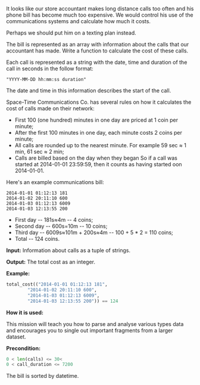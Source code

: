 It looks like our store accountant makes long distance calls too often and his phone bill has become much too expensive.
We would control his use of the communications systems and calculate how much it costs.

Perhaps we should put him on a texting plan instead.

The bill is represented as an array with information about the calls that our accountant has made.
Write a function to calculate the cost of these calls.

Each call is represented as a string with the date, time and duration of the call in seconds in the follow format:

`"YYYY-MM-DD hh:mm:ss duration"`

The date and time in this information describes the start of the call.

Space-Time Communications Co. has several rules on how it calculates the cost of calls made on their network:
- First 100 (one hundred) minutes in one day are priced at 1 coin per minute;
- After the first 100 minutes in one day, each minute costs 2 coins per minute;
- All calls are rounded up to the nearest minute. For example 59 sec &asymp; 1 min, 61 sec &asymp; 2 min;
- Calls are billed based on the day when they began
So if a call was started at 2014-01-01 23:59:59, then it counts as having started oon 2014-01-01.



Here's an example communications bill:

```
2014-01-01 01:12:13 181
2014-01-02 20:11:10 600
2014-01-03 01:12:13 6009
2014-01-03 12:13:55 200
```

- First day -- 181s≈4m -- 4 coins;
- Second day -- 600s=10m -- 10 coins;
- Third day -- 6009s≈101m + 200s&asymp;4m -- 100 + 5 * 2 = 110 coins;
- Total -- 124 coins.

**Input:** Information about calls as a tuple of strings. 

**Output:** The total cost as an integer.

**Example:**

```python
total_cost(("2014-01-01 01:12:13 181",
        "2014-01-02 20:11:10 600",
        "2014-01-03 01:12:13 6009",
        "2014-01-03 12:13:55 200")) == 124
```

**How it is used:**

This mission will teach you how to parse and analyse various types data and encourages you to single out important fragments from a larger dataset.


**Precondition:**
```python
0 < len(calls) <= 30<
0 < call_duration <= 7200
```
The bill is sorted by datetime.

